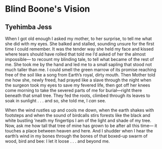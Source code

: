 # Blind Boone's Vision
## Tyehimba Jess
When I got old enough
I asked my mother,
to her surprise,
to tell me what she did
with my eyes. She balked
and stalled, sounding
unsure for the first time
I could remember.
It was the tender way
she held my face
and kissed where tears
should have rolled
that told me I’d asked
of her the almost impossible—
to recount my blinding
tale, to tell what became
of the rest of me.
She took me by the hand
and led me to a small
sapling that stood not
much taller than me.
I could smell the green
marrow of its promise
reaching free of the soil
like a song from Earth’s
royal, dirty mouth.
Then Mother told me
how she, newly freed,
had prayed like a slave
through the night when
the surgeon took my eyes
to save my fevered life,
then got off her knees
come morning to take
the severed parts of me
for burial—right there
beneath that small tree.
They fed the roots,
climbed through its leaves
to soak in sunlight . . .
and so, she told me,
I _can_ see.

When the wind rustles
up and cools me down,
when the earth shakes
with footsteps and when
the sound of birdcalls
stirs forests like the black
and white bustling
’neath my fingertips
I am of the light and shade
of my tree. Now,
ask me how tall
that tree of mine
has grown to be
after all this time—
it touches a place
between heaven and here.
And I shudder when I hear
the earth’s wind
in my bones
through the bones
of that boxed-up
swarm of wood,
bird and bee:
I let it loose . . .
and beyond
me.